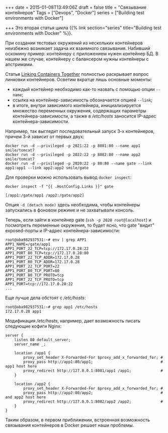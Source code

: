 +++
date = 2015-01-08T13:49:06Z
draft = false
title = "Связывание контейнеров"
Tags = ["Devops", "Docker"]
series = ["Building test environments with Docker"]

+++
Это вторая статья цикла {{% link section="series" title="Building test environments with Docker" %}}.

При создании тестовых окружений из нескольких контейнеров неизбежно возникает задача их взаимного связывания. Набивший оскомину пример: контейнеру с приложением нужен контейнер БД. В нашем же случае, контейнеру с балансером нужны контейнеры с апстримами.

Статья [Linking Containers Together](https://docs.docker.com/userguide/dockerlinks/) полностью раскрывает вопрос линковки контейнеров. Осветим вкратце лишь основные моменты:

* каждый контейнер необходимо как-то назвать с помощью опции ```--name```;
* ссылка на контейнер-зависимость обозначается опцией ```--link```;
* в итоге, внутри зависимого контейнера, инициализируется множество переменных окружения, содержащих параметры контейнера-зависимости, а также в */etc/hosts* заносится IP-адрес контейнера-зависимости.

Например, так выглядит последовательный запуск 3-х контейнеров, причем 3-й зависит от первых двух:
```
docker run -d --privileged -p 2021:22 -p 8081:80 --name app1 smile/tomcat7
docker run -d --privileged -p 2022:22 -p 8082:80 --name app2 smile/tomcat7
docker run -d --privileged -p 2020:22 -p 80:80 --name gate --link app1:app1 --link app2:app2 smile/gate
```

Для проверки можно использовать вывод ```docker inspect```:
```
docker inspect -f "{{ .HostConfig.Links }}" gate

[/app1:/gate/app1 /app2:/gate/app2]
```

Опция ```-d (detach mode)``` здесь необходима, чтобы контейнеры запускались в фоновом режиме и не захватывали консоль.

Теперь, если зайти в контейнер gate (```ssh -p 2020 root@localhost```) и посмотреть переменные окружения, то будет ясно, что gate "видит" exposed-порты и IP-адрес контейнера-зависимости:
```
root@aba982937531:~# env | grep APP1
APP1_NAME=/gate/app1
APP1_PORT_22_TCP=tcp://172.17.0.28:22
APP1_PORT_80_TCP=tcp://172.17.0.28:80
APP1_PORT_22_TCP_ADDR=172.17.0.28
APP1_PORT_80_TCP_ADDR=172.17.0.28
APP1_PORT_22_TCP_PORT=22
APP1_PORT_80_TCP_PORT=80
APP1_PORT_80_TCP_PROTO=tcp
APP1_PORT_22_TCP_PROTO=tcp
APP1_PORT=tcp://172.17.0.28:22
...
```

Еще лучше дела обстоят с */etc/hosts*:
```
root@aba982937531:~# grep app1 /etc/hosts
172.17.0.28	app1

```

Модификация */etc/hosts*, например, дает возможность писать следующие кофиги Nginx:
```
server {
    listen 80 default_server;
    server_name _;

    location /app1 {
        proxy_set_header X-Forwarded-For $proxy_add_x_forwarded_for; #
        proxy_pass http://app1:80/app1;                              # app1 host here
        proxy_redirect http://127.0.0.1:8081/app1 /app1;             #
    }

    location /app2 {
        proxy_set_header X-Forwarded-For $proxy_add_x_forwarded_for; #
        proxy_pass http://app2:80/app2;                              # and app2 host here
        proxy_redirect http://127.0.0.1:8082/app2 /app2;             #
    }
}
```

Таким образом, в первом приближении, встроенная возможность связывания контейнеров в Docker решает наши проблемы.